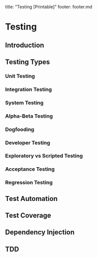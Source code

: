 <frontmatter>
title: "Testing [Printable]"
footer: footer.md
</frontmatter>

<include src="navbar.md" boilerplate />

<link rel="stylesheet" href="{{baseUrl}}/css/textbook.css">

<div class="website-content">

<div id="main">

# Testing

## Introduction

<include src="introduction/what/unit-inParent-asFlat-print.md" boilerplate />
<include src="introduction/testability/unit-inParent-asFlat-print.md" boilerplate />

## Testing Types

### Unit Testing

<include src="testingTypes/unitTesting/what/unit-inParent-asFlat-print.md" boilerplate />
<include src="testingTypes/unitTesting/stubs/unit-inParent-asFlat-print.md" boilerplate />

### Integration Testing

<include src="testingTypes/integrationTesting/what/unit-inParent-asFlat-print.md" boilerplate />

### System Testing

<include src="testingTypes/systemTesting/what/unit-inParent-asFlat-print.md" boilerplate />

### Alpha-Beta Testing

<include src="testingTypes/alphaBetaTesting/what/unit-inParent-asFlat-print.md" boilerplate />

### Dogfooding

<include src="testingTypes/dogfooding/what/unit-inParent-asFlat-print.md" boilerplate />

### Developer Testing

<include src="testingTypes/developerTesting/what/unit-inParent-asFlat-print.md" boilerplate />
<include src="testingTypes/developerTesting/why/unit-inParent-asFlat-print.md" boilerplate />

### Exploratory vs Scripted Testing

<include src="testingTypes/exploratoryVsScriptedTesting/what/unit-inParent-asFlat-print.md" boilerplate />
<include src="testingTypes/exploratoryVsScriptedTesting/when/unit-inParent-asFlat-print.md" boilerplate />

### Acceptance Testing

<include src="testingTypes/acceptanceTesting/what/unit-inParent-asFlat-print.md" boilerplate />
<include src="testingTypes/acceptanceTesting/acceptanceVsSystemTesting/unit-inParent-asFlat-print.md" boilerplate />

### Regression Testing

<include src="testingTypes/regressionTesting/what/unit-inParent-asFlat-print.md" boilerplate />

## Test Automation

<include src="testAutomation/what/unit-inParent-asFlat-print.md" boilerplate />
<include src="testAutomation/testingTextUis/unit-inParent-asFlat-print.md" boilerplate />
<include src="testAutomation/usingTestDrivers/unit-inParent-asFlat-print.md" boilerplate />
<include src="testAutomation/tools/unit-inParent-asFlat-print.md" boilerplate />
<include src="testAutomation/testingGuis/unit-inParent-asFlat-print.md" boilerplate />

## Test Coverage

<include src="testCoverage/what/unit-inParent-asFlat-print.md" boilerplate />
<include src="testCoverage/how/unit-inParent-asFlat-print.md" boilerplate />

## Dependency Injection

<include src="dependencyInjection/what/unit-inParent-asFlat-print.md" boilerplate />
<include src="dependencyInjection/how/unit-inParent-asFlat-print.md" boilerplate />

## TDD

<include src="tdd/what/unit-inParent-asFlat-print.md" boilerplate />
<include src="tdd/how/unit-inParent-asFlat-print.md" boilerplate />

</div>

</div>
